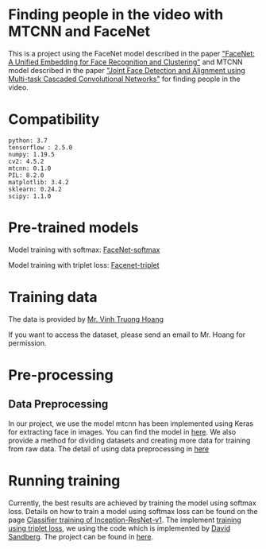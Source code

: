 # Finding people in the video with MTCNN and FaceNet
This is a project using the FaceNet model described in the paper ["FaceNet: A Unified Embedding for Face Recognition and Clustering"](https://arxiv.org/abs/1503.03832) and MTCNN model described in the paper ["Joint Face Detection and Alignment using Multi-task Cascaded Convolutional Networks"](https://arxiv.org/abs/1604.02878) for finding people in the video.
# Compatibility
```
python: 3.7
tensorflow : 2.5.0
numpy: 1.19.5
cv2: 4.5.2
mtcnn: 0.1.0
PIL: 8.2.0
matplotlib: 3.4.2
sklearn: 0.24.2
scipy: 1.1.0
```

# Pre-trained models
Model training with softmax: [FaceNet-softmax](https://drive.google.com/drive/folders/1pwQ3H4aJ8a6yyJHZkTwtjcL4wYWQb7bn)

Model training with triplet loss: [Facenet-triplet](https://drive.google.com/open?id=1R77HmFADxe87GmoLwzfgMu_HY0IhcyBz)
# Training data
The data is provided by [Mr. Vinh Truong Hoang](https://sites.google.com/view/vinhsiam)

If you want to access the dataset, please send an email to Mr. Hoang for permission.

# Pre-processing
## Data Preprocessing
In our project, we use the model mtcnn has been implemented using Keras for extracting face in images. You can find the model in [here](https://pypi.org/project/mtcnn/). We also provide a method for dividing datasets and creating more data for training from raw data. The detail of using data preprocessing in [here](https://github.com/thoadao0301/AI-Project/wiki/Data-Preprocessing)

# Running training
Currently, the best results are achieved by training the model using softmax loss. Details on how to train a model using softmax loss can be found on the page [Classifier training of Inception-ResNet-v1](https://github.com/thoadao0301/AI-Project/wiki/Classifier-training-of-Inception-ResNet-v1-using-Softmax). The implement [training using triplet loss](https://github.com/thoadao0301/AI-Project/wiki/Classifier-training-of-Inception-ResNet-v1-using-Triplet), we using the code which is implemented by [David Sandberg](https://github.com/davidsandberg). The project can be found in [here](https://github.com/davidsandberg/facenet).
